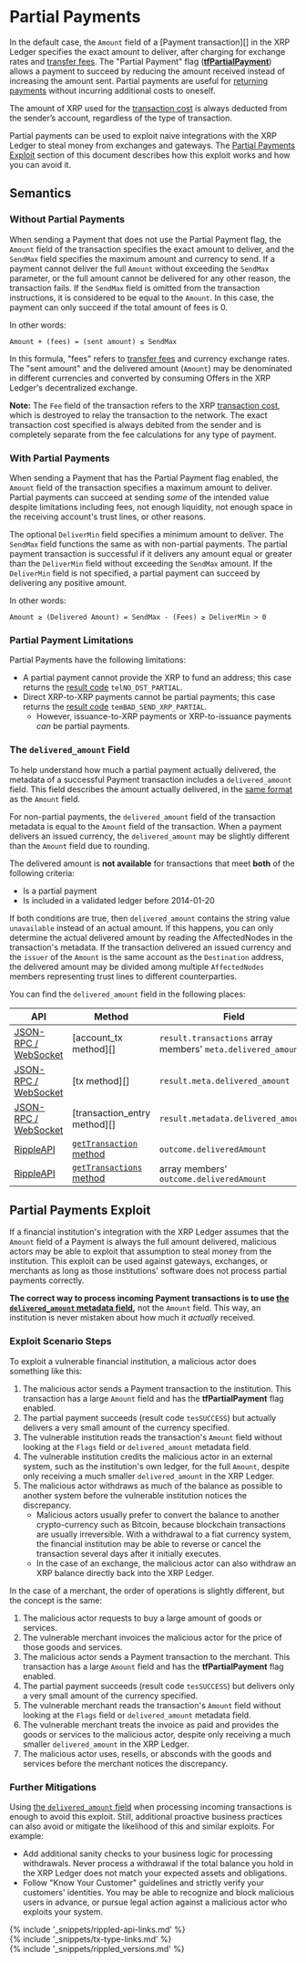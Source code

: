 # Partial Payments

In the default case, the `Amount` field of a [Payment transaction][] in the XRP Ledger specifies the exact amount to deliver, after charging for exchange rates and [transfer fees](transfer-fees.html). The "Partial Payment" flag ([**tfPartialPayment**](reference-transaction-format.html#payment-flags)) allows a payment to succeed by reducing the amount received instead of increasing the amount sent. Partial payments are useful for [returning payments](tutorial-gateway-guide.html#bouncing-payments) without incurring additional costs to oneself.

The amount of XRP used for the [transaction cost](transaction-cost.html) is always deducted from the sender’s account, regardless of the type of transaction.

Partial payments can be used to exploit naive integrations with the XRP Ledger to steal money from exchanges and gateways. The [Partial Payments Exploit](#partial-payments-exploit) section of this document describes how this exploit works and how you can avoid it.

## Semantics

### Without Partial Payments

When sending a Payment that does not use the Partial Payment flag, the `Amount` field of the transaction specifies the exact amount to deliver, and the `SendMax` field specifies the maximum amount and currency to send. If a payment cannot deliver the full `Amount` without exceeding the `SendMax` parameter, or the full amount cannot be delivered for any other reason, the transaction fails. If the `SendMax` field is omitted from the transaction instructions, it is considered to be equal to the `Amount`. In this case, the payment can only succeed if the total amount of fees is 0.

In other words:

    Amount + (fees) = (sent amount) ≤ SendMax

In this formula, "fees" refers to [transfer fees](transfer-fees.html) and currency exchange rates. The "sent amount" and the delivered amount (`Amount`) may be denominated in different currencies and converted by consuming Offers in the XRP Ledger's decentralized exchange.

**Note:** The `Fee` field of the transaction refers to the XRP [transaction cost](transaction-cost.html), which is destroyed to relay the transaction to the network. The exact transaction cost specified is always debited from the sender and is completely separate from the fee calculations for any type of payment.

### With Partial Payments

When sending a Payment that has the Partial Payment flag enabled, the `Amount` field of the transaction specifies a maximum amount to deliver. Partial payments can succeed at sending _some_ of the intended value despite limitations including fees, not enough liquidity, not enough space in the receiving account's trust lines, or other reasons.

The optional `DeliverMin` field specifies a minimum amount to deliver. The `SendMax` field functions the same as with non-partial payments. The partial payment transaction is successful if it delivers any amount equal or greater than the `DeliverMin` field without exceeding the `SendMax` amount. If the `DeliverMin` field is not specified, a partial payment can succeed by delivering any positive amount.

In other words:

    Amount ≥ (Delivered Amount) = SendMax - (Fees) ≥ DeliverMin > 0

### Partial Payment Limitations

Partial Payments have the following limitations:

- A partial payment cannot provide the XRP to fund an address; this case returns the [result code][] `telNO_DST_PARTIAL`.
- Direct XRP-to-XRP payments cannot be partial payments; this case returns the [result code][] `temBAD_SEND_XRP_PARTIAL`.
    - However, issuance-to-XRP payments or XRP-to-issuance payments _can_ be partial payments.

[result code]: reference-transaction-format.html#transaction-results

### The `delivered_amount` Field

To help understand how much a partial payment actually delivered, the metadata of a successful Payment transaction includes a `delivered_amount` field. This field describes the amount actually delivered, in the [same format](reference-rippled.html#specifying-currency-amounts) as the `Amount` field.

For non-partial payments, the `delivered_amount` field of the transaction metadata is equal to the `Amount` field of the transaction. When a payment delivers an issued currency, the `delivered_amount` may be slightly different than the `Amount` field due to rounding.

The delivered amount is **not available** for transactions that meet **both** of the following criteria:

- Is a partial payment
- Is included in a validated ledger before 2014-01-20

If both conditions are true, then `delivered_amount` contains the string value `unavailable` instead of an actual amount. If this happens, you can only determine the actual delivered amount by reading the AffectedNodes in the transaction's metadata. If the transaction delivered an issued currency and the `issuer` of the `Amount` is the same account as the `Destination` address, the delivered amount may be divided among multiple `AffectedNodes` members representing trust lines to different counterparties.

You can find the `delivered_amount` field in the following places:

| API | Method | Field |
|-----|--------|-------|
| [JSON-RPC / WebSocket][] | [account_tx method][] | `result.transactions` array members' `meta.delivered_amount` |
| [JSON-RPC / WebSocket][] | [tx method][] | `result.meta.delivered_amount` |
| [JSON-RPC / WebSocket][] | [transaction_entry method][] | `result.metadata.delivered_amount` |
| [RippleAPI][] | [`getTransaction` method](reference-rippleapi.html#gettransaction) | `outcome.deliveredAmount` |
| [RippleAPI][] | [`getTransactions` method](reference-rippleapi.html#gettransactions) | array members' `outcome.deliveredAmount` |

[JSON-RPC / WebSocket]: reference-rippled.html
[RippleAPI]: reference-rippleapi.html

## Partial Payments Exploit

If a financial institution's integration with the XRP Ledger assumes that the `Amount` field of a Payment is always the full amount delivered, malicious actors may be able to exploit that assumption to steal money from the institution. This exploit can be used against gateways, exchanges, or merchants as long as those institutions' software does not process partial payments correctly.

**The correct way to process incoming Payment transactions is to use [the `delivered_amount` metadata field](#the-delivered-amount-field),** not the `Amount` field. This way, an institution is never mistaken about how much it _actually_ received.


### Exploit Scenario Steps

To exploit a vulnerable financial institution, a malicious actor does something like this:

1. The malicious actor sends a Payment transaction to the institution. This transaction has a large `Amount` field and has the **tfPartialPayment** flag enabled.
2. The partial payment succeeds (result code `tesSUCCESS`) but actually delivers a very small amount of the currency specified.
3. The vulnerable institution reads the transaction's `Amount` field without looking at the `Flags` field or `delivered_amount` metadata field.
4. The vulnerable institution credits the malicious actor in an external system, such as the institution's own ledger, for the full `Amount`, despite only receiving a much smaller `delivered_amount` in the XRP Ledger.
5. The malicious actor withdraws as much of the balance as possible to another system before the vulnerable institution notices the discrepancy.
    - Malicious actors usually prefer to convert the balance to another crypto-currency such as Bitcoin, because blockchain transactions are usually irreversible. With a withdrawal to a fiat currency system, the financial institution may be able to reverse or cancel the transaction several days after it initially executes.
    - In the case of an exchange, the malicious actor can also withdraw an XRP balance directly back into the XRP Ledger.

In the case of a merchant, the order of operations is slightly different, but the concept is the same:

1. The malicious actor requests to buy a large amount of goods or services.
2. The vulnerable merchant invoices the malicious actor for the price of those goods and services.
3. The malicious actor sends a Payment transaction to the merchant. This transaction has a large `Amount` field and has the **tfPartialPayment** flag enabled.
4. The partial payment succeeds (result code `tesSUCCESS`) but delivers only a very small amount of the currency specified.
5. The vulnerable merchant reads the transaction's `Amount` field without looking at the `Flags` field or `delivered_amount` metadata field.
6. The vulnerable merchant treats the invoice as paid and provides the goods or services to the malicious actor, despite only receiving a much smaller `delivered_amount` in the XRP Ledger.
7. The malicious actor uses, resells, or absconds with the goods and services before the merchant notices the discrepancy.

### Further Mitigations

Using [the `delivered_amount` field](#the-delivered-amount-field) when processing incoming transactions is enough to avoid this exploit. Still, additional proactive business practices can also avoid or mitigate the likelihood of this and similar exploits. For example:

- Add additional sanity checks to your business logic for processing withdrawals. Never process a withdrawal if the total balance you hold in the XRP Ledger does not match your expected assets and obligations.
- Follow "Know Your Customer" guidelines and strictly verify your customers' identities. You may be able to recognize and block malicious users in advance, or pursue legal action against a malicious actor who exploits your system.

<!--{# common link defs #}-->
{% include '_snippets/rippled-api-links.md' %}			
{% include '_snippets/tx-type-links.md' %}			
{% include '_snippets/rippled_versions.md' %}
